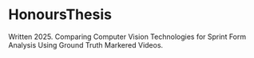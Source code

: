 # HonoursThesis
Written 2025. Comparing Computer Vision Technologies for Sprint Form Analysis Using Ground Truth Markered Videos.
